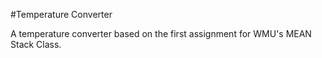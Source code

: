 #Temperature Converter

A temperature converter based on the first assignment for WMU's MEAN Stack Class.